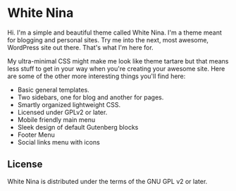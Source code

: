 White Nina
===

Hi. I'm a simple and beautiful theme called White Nina. I'm a theme meant for blogging and personal sites. Try me into the next, most awesome, WordPress site out there. That's what I'm here for.

My ultra-minimal CSS might make me look like theme tartare but that means less stuff to get in your way when you're creating your awesome site. Here are some of the other more interesting things you'll find here:

* Basic general templates.
* Two sidebars, one for blog and another for pages.
* Smartly organized lightweight CSS.
* Licensed under GPLv2 or later.
* Mobile friendly main menu
* Sleek design of default Gutenberg blocks
* Footer Menu
* Social links menu with icons 


## License

White Nina is distributed under the terms of the GNU GPL v2 or later.




